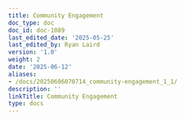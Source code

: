 ```yaml
---
title: Community Engagement
doc_type: doc
doc_id: doc-1089
last_edited_date: '2025-05-25'
last_edited_by: Ryan Laird
version: '1.0'
weight: 2
date: '2025-06-12'
aliases:
- /docs/20250606070714_community-engagement_1_1/
description: ''
linkTitle: Community Engagement
type: docs
---
```


